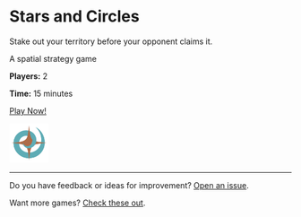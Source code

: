# Stars and Circles

Stake out your territory before your opponent claims it.

A spatial strategy game

**Players:** 2

**Time:** 15 minutes

[Play Now!](https://skedwards88.github.io/stars_circles_game/)

<img src="src/images/favicon.png" alt="game icon" width="70"/>

---

Do you have feedback or ideas for improvement? [Open an issue](https://github.com/skedwards88/stars_circles_game/issues/new).

Want more games? [Check these out](https://skedwards88.github.io/).
